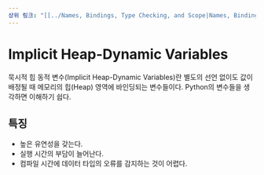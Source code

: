 ```yaml
---
상위 링크: "[[../Names, Bindings, Type Checking, and Scope|Names, Bindings, Type Checking, and Scope]]"
---
```

# Implicit Heap-Dynamic Variables
묵시적 힙 동적 변수(Implicit Heap-Dynamic Variables)란 별도의 선언 없이도 값이 배정될 때 메모리의 힙(Heap) 영역에 바인딩되는 변수들이다. Python의 변수들을 생각하면 이해하기 쉽다.

## 특징
* 높은 유연성을 갖는다.
* 실행 시간의 부담이 늘어난다.
* 컴파일 시간에 데이터 타입의 오류를 감지하는 것이 어렵다.


